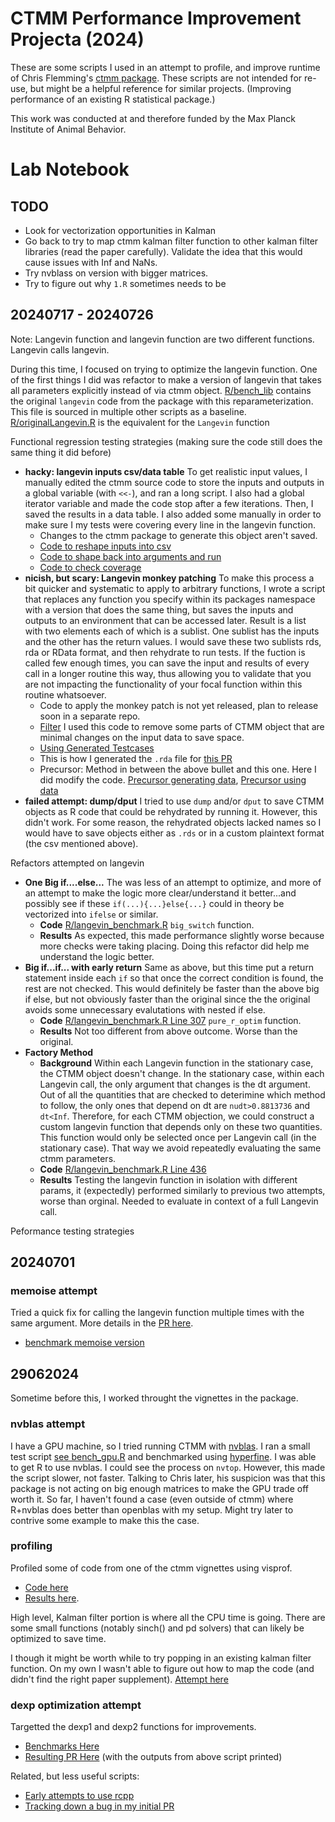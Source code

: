 # CTMM Performance Improvement Projecta (2024)

These are some scripts I used in an attempt to profile, and improve runtime of Chris Flemming's [ctmm package](https://github.com/ctmm-initiative/ctmm). These scripts are not intended for re-use, but might be a helpful reference for similar projects. (Improving performance of an existing R statistical package.)

This work was conducted at and therefore funded by the Max Planck Institute of Animal Behavior.

# Lab Notebook

## TODO
- Look for vectorization opportunities in Kalman
- Go back to try to map ctmm kalman filter function to other kalman filter libraries (read the paper carefully). Validate the idea that this would cause issues with Inf and NaNs.
- Try nvblass on version with bigger matrices.
- Try to figure out why `1.R` sometimes needs to be 

## 20240717 - 20240726

Note: Langevin function and langevin function are two different functions. Langevin calls langevin.

During this time, I focused on trying to optimize the langevin function. One of the first things I did was refactor to make a version of langevin that takes all parameters explicitly instead of via ctmm object.  [R/bench_lib](R/bench_lib.R) contains the original `langevin` code from the package with this reparameterization. This file is sourced in multiple other scripts as a baseline. [R/originalLangevin.R](R/originalLangevin.R) is the equivalent for the `Langevin` function

Functional regression testing strategies (making sure the code still does the same thing it did before)
- **hacky: langevin inputs csv/data table** To get realistic input values, I manually edited the ctmm source code to store the inputs and outputs in a global variable (with `<<-`), and ran a long script. I also had a global iterator variable and made the code stop after a few iterations. Then, I saved the results in a data table. I also added some manually in order to make sure I my tests were covering every line in the langevin function.
    - Changes to the ctmm package to generate this object aren't saved.
    - [Code to reshape inputs into csv](R/lange_extract_inputs.R)
    - [Code to shape back into arguments and run](R/langevin_benchmark.R#L697-L707)
    - [Code to check coverage](R/lange_fuctional_test.R)
- **nicish, but scary: Langevin monkey patching** To make this process a bit quicker and systematic to apply to arbitrary functions, I wrote a script that replaces any function you specify within its packages namespace with a version that does the same thing, but saves the inputs and outputs to an environment that can be accessed later. Result is a list with two elements each of which is a sublist. One sublist has the inputs and the other has the return values. I would save these two sublists rds, rda or RData format, and then rehydrate to run tests. If the fuction is called few enough times, you can save the input and results of every call in a longer routine this way, thus allowing you to validate that you are not impacting the functionality of your focal function within this routine whatsoever. 
    - Code to apply the monkey patch is not yet released, plan to release soon in a separate repo.
    - [Filter](R/testgen_Langevin.R) I used this code to remove some parts of CTMM object that are minimal changes on the input data to save space.
    - [Using Generated Testcases](R/bench_Langevin.R#L42-L64)
    - This is how I generated the `.rda` file for [this PR](https://github.com/ctmm-initiative/ctmm/pull/60)
    - Precursor: Method in between the above bullet and this one. Here I did modify the code. [Precursor generating data](R/hacky_lange_testgen.R), [Precursor using data](R/hacky_Lange_testscript.R)
- **failed attempt: dump/dput** I tried to use `dump` and/or `dput` to save CTMM objects as R code that could be rehydrated by running it. However, this didn't work. For some reason, the rehydrated objects lacked names so I would have to save objects either as `.rds` or in a custom plaintext format (the csv mentioned above).

Refactors attempted on langevin
- **One Big if....else...** The was less of an attempt to optimize, and more of an attempt to make the logic more clear/understand it better...and possibly see if these `if(...){...}else{...}` could in theory be vectorized into `ifelse` or similar.
    - **Code** [R/langevin_benchmark.R](R/langevin_benchmark.R) `big_switch` function.
    - **Results**  As expected, this made performance slightly worse because more checks were taking placing. Doing this refactor did help me understand the logic better.
- **Big if...if... with early return** Same as above, but this time put a return statement inside each `if` so that once the correct condition is found, the rest are not checked. This would definitely be faster than the above big if else, but not obviously faster than the original since the the original avoids some unnecessary evalutations with nested if else.
    - **Code** [R/langevin_benchmark.R Line 307](R/langevin_benchmark.R#L307) `pure_r_optim` function.
    - **Results** Not too different from above outcome. Worse than the original. 
- **Factory Method** 
    - **Background** Within each Langevin function in the stationary case, the CTMM object doesn't change. In the stationary case, within each Langevin call, the only argument that changes is the dt argument. Out of all the quantities that are checked to deterimine which method to follow, the only ones that depend on dt are `nudt>0.8813736` and `dt<Inf`. Therefore, for each CTMM objection, we could construct a custom langevin function that depends only on these two quantities. This function would only be selected once per Langevin call (in the stationary case). That way we avoid repeatedly evaluating the same ctmm parameters.
    - **Code** [R/langevin_benchmark.R Line 436](R/langevin_benchmark.R#L436)
    - **Results** Testing the langevin function in isolation with different params, it (expectedly) performed similarly to previous two attempts, worse than orginal. Needed to evaluate in context of a full Langevin call.



Peformance testing strategies 

## 20240701

### memoise attempt

Tried a quick fix for calling the langevin function multiple times with the same argument. More details in the [PR here](https://github.com/ctmm-initiative/ctmm/pull/59).

- [benchmark memoise version](R/memoise_bench.R)

## 29062024

Sometime before this, I worked throught the vignettes in the package.

### nvblas attempt

I have a GPU machine, so I tried running CTMM with [nvblas](https://docs.nvidia.com/cuda/nvblas/index.html). I ran a small test script [see bench_gpu.R](R/bench_gpu.R) and benchmarked using [hyperfine](https://github.com/sharkdp/hyperfine). I was able to get R to use nvblas. I could see the process on `nvtop`. However, this made the script slower, not faster. Talking to Chris later, his suspicion was that this package is not acting on big enough matrices to make the GPU trade off worth it. So far, I haven't found a case (even outside of ctmm) where R+nvblas does better than openblas with my setup. Might try later to contrive some example to make this the case.

### profiling 

Profiled some of code from one of the ctmm vignettes using visprof.

- [Code here](R/profile_buf.R)
- [Results here](profiles/profile_all3.html). 

High level, Kalman filter portion is where all the CPU time is going. There are some small functions (notably sinch() and pd solvers) that can likely be optimized to save time.

I though it might be worth while to try popping in an existing kalman filter function. On my own I wasn't able to figure out how to map the code (and didn't find the right paper supplement). [Attempt here](R/kalman_mapping.R)

### dexp optimization attempt

Targetted the dexp1 and dexp2 functions for improvements.

- [Benchmarks Here](R/bench_dexp.R)
- [Resulting PR Here](https://github.com/ctmm-initiative/ctmm/pull/58#issue-2380386672) (with the outputs from above script printed)

Related, but less useful scripts:
- [Early attempts to use rcpp](R/cpp_dexp.R)
- [Tracking down a bug in my initial PR](R/dexp_find_my_bug.R)